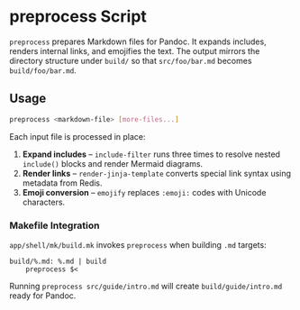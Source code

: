 # preprocess Script

`preprocess` prepares Markdown files for Pandoc. It expands includes, renders
internal links, and emojifies the text. The output mirrors the directory
structure under `build/` so that `src/foo/bar.md` becomes
`build/foo/bar.md`.

## Usage

```bash
preprocess <markdown-file> [more-files...]
```

Each input file is processed in place:

1. **Expand includes** – `include-filter` runs three times to resolve nested
   `include()` blocks and render Mermaid diagrams.
2. **Render links** – `render-jinja-template` converts special link syntax
   using metadata from Redis.
3. **Emoji conversion** – `emojify` replaces `:emoji:` codes with Unicode
   characters.

### Makefile Integration

`app/shell/mk/build.mk` invokes `preprocess` when building `.md` targets:

```make
build/%.md: %.md | build
    preprocess $<
```

Running `preprocess src/guide/intro.md` will create
`build/guide/intro.md` ready for Pandoc.

